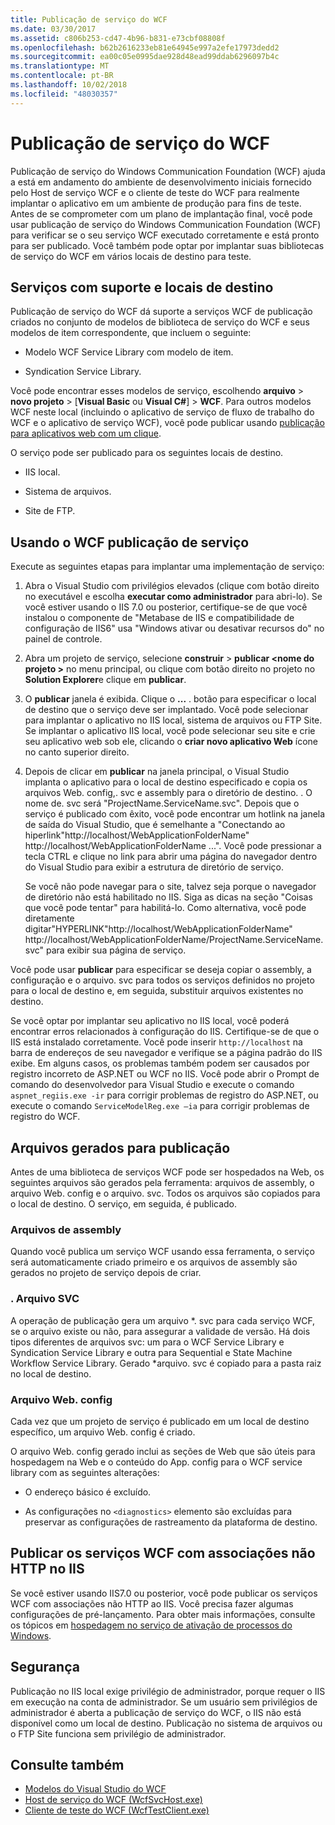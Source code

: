 ```yaml
---
title: Publicação de serviço do WCF
ms.date: 03/30/2017
ms.assetid: c806b253-cd47-4b96-b831-e73cbf08808f
ms.openlocfilehash: b62b2616233eb81e64945e997a2efe17973dedd2
ms.sourcegitcommit: ea00c05e0995dae928d48ead99ddab6296097b4c
ms.translationtype: MT
ms.contentlocale: pt-BR
ms.lasthandoff: 10/02/2018
ms.locfileid: "48030357"
---
```

# <a name="wcf-service-publishing"></a>Publicação de serviço do WCF

Publicação de serviço do Windows Communication Foundation (WCF) ajuda a está em andamento do ambiente de desenvolvimento iniciais fornecido pelo Host de serviço WCF e o cliente de teste do WCF para realmente implantar o aplicativo em um ambiente de produção para fins de teste. Antes de se comprometer com um plano de implantação final, você pode usar publicação de serviço do Windows Communication Foundation (WCF) para verificar se o seu serviço WCF executado corretamente e está pronto para ser publicado. Você também pode optar por implantar suas bibliotecas de serviço do WCF em vários locais de destino para teste.

## <a name="supported-services-and-target-locations"></a>Serviços com suporte e locais de destino

Publicação de serviço do WCF dá suporte a serviços WCF de publicação criados no conjunto de modelos de biblioteca de serviço do WCF e seus modelos de item correspondente, que incluem o seguinte:

-   Modelo WCF Service Library com modelo de item.

-   Syndication Service Library.

Você pode encontrar esses modelos de serviço, escolhendo **arquivo** > **novo projeto** > [**Visual Basic** ou **Visual C#**] > **WCF**. Para outros modelos WCF neste local (incluindo o aplicativo de serviço de fluxo de trabalho do WCF e o aplicativo de serviço WCF), você pode publicar usando [publicação para aplicativos web com um clique](https://msdn.microsoft.com/library/dd465337\(v=vs.110\).aspx).

O serviço pode ser publicado para os seguintes locais de destino.

-   IIS local.

-   Sistema de arquivos.

-   Site de FTP.

## <a name="using-wcf-service-publishing"></a>Usando o WCF publicação de serviço

Execute as seguintes etapas para implantar uma implementação de serviço:

1.  Abra o Visual Studio com privilégios elevados (clique com botão direito no executável e escolha **executar como administrador** para abri-lo).  Se você estiver usando o IIS 7.0 ou posterior, certifique-se de que você instalou o componente de "Metabase de IIS e compatibilidade de configuração de IIS6" usa "Windows ativar ou desativar recursos do" no painel de controle.

2.  Abra um projeto de serviço, selecione **construir** > **publicar \<nome do projeto >** no menu principal, ou clique com botão direito no projeto no **Solution Explorer**e clique em **publicar**.

3.  O **publicar** janela é exibida. Clique o **...** . botão para especificar o local de destino que o serviço deve ser implantado. Você pode selecionar para implantar o aplicativo no IIS local, sistema de arquivos ou FTP Site. Se implantar o aplicativo IIS local, você pode selecionar seu site e crie seu aplicativo web sob ele, clicando o **criar novo aplicativo Web** ícone no canto superior direito.

4.  Depois de clicar em **publicar** na janela principal, o Visual Studio implanta o aplicativo para o local de destino especificado e copia os arquivos Web. config,. svc e assembly para o diretório de destino. . O nome de. svc será "ProjectName.ServiceName.svc". Depois que o serviço é publicado com êxito, você pode encontrar um hotlink na janela de saída do Visual Studio, que é semelhante a "Conectando ao hiperlink"http://localhost/WebApplicationFolderName" http://localhost/WebApplicationFolderName ...". Você pode pressionar a tecla CTRL e clique no link para abrir uma página do navegador dentro do Visual Studio para exibir a estrutura de diretório de serviço.

     Se você não pode navegar para o site, talvez seja porque o navegador de diretório não está habilitado no IIS. Siga as dicas na seção "Coisas que você pode tentar" para habilitá-lo. Como alternativa, você pode diretamente digitar"HYPERLINK"http://localhost/WebApplicationFolderName" http://localhost/WebApplicationFolderName/ProjectName.ServiceName.svc" para exibir sua página de serviço.

Você pode usar **publicar** para especificar se deseja copiar o assembly, a configuração e o arquivo. svc para todos os serviços definidos no projeto para o local de destino e, em seguida, substituir arquivos existentes no destino.

Se você optar por implantar seu aplicativo no IIS local, você poderá encontrar erros relacionados à configuração do IIS. Certifique-se de que o IIS está instalado corretamente. Você pode inserir `http://localhost` na barra de endereços de seu navegador e verifique se a página padrão do IIS exibe. Em alguns casos, os problemas também podem ser causados por registro incorreto de ASP.NET ou WCF no IIS. Você pode abrir o Prompt de comando do desenvolvedor para Visual Studio e execute o comando `aspnet_regiis.exe -ir` para corrigir problemas de registro do ASP.NET, ou execute o comando `ServiceModelReg.exe –ia` para corrigir problemas de registro do WCF.

## <a name="files-generated-for-publishing"></a>Arquivos gerados para publicação
 Antes de uma biblioteca de serviços WCF pode ser hospedados na Web, os seguintes arquivos são gerados pela ferramenta: arquivos de assembly, o arquivo Web. config e o arquivo. svc. Todos os arquivos são copiados para o local de destino. O serviço, em seguida, é publicado.

### <a name="assembly-files"></a>Arquivos de assembly
 Quando você publica um serviço WCF usando essa ferramenta, o serviço será automaticamente criado primeiro e os arquivos de assembly são gerados no projeto de serviço depois de criar.

### <a name="svc-file"></a>. Arquivo SVC
 A operação de publicação gera um arquivo *. svc para cada serviço WCF, se o arquivo existe ou não, para assegurar a validade de versão. Há dois tipos diferentes de arquivos svc: um para o WCF Service Library e Syndication Service Library e outra para Sequential e State Machine Workflow Service Library. Gerado \*arquivo. svc é copiado para a pasta raiz no local de destino.

### <a name="webconfig-file"></a>Arquivo Web. config
 Cada vez que um projeto de serviço é publicado em um local de destino específico, um arquivo Web. config é criado.

 O arquivo Web. config gerado inclui as seções de Web que são úteis para hospedagem na Web e o conteúdo do App. config para o WCF service library com as seguintes alterações:

-   O endereço básico é excluído.

-   As configurações no `<diagnostics>` elemento são excluídas para preservar as configurações de rastreamento da plataforma de destino.

## <a name="publishing-wcf-services-with-non-http-bindings-to-iis"></a>Publicar os serviços WCF com associações não HTTP no IIS
 Se você estiver usando IIS7.0 ou posterior, você pode publicar os serviços WCF com associações não HTTP ao IIS. Você precisa fazer algumas configurações de pré-lançamento. Para obter mais informações, consulte os tópicos em [hospedagem no serviço de ativação de processos do Windows](../../../docs/framework/wcf/feature-details/hosting-in-windows-process-activation-service.md).

## <a name="security"></a>Segurança
 Publicação no IIS local exige privilégio de administrador, porque requer o IIS em execução na conta de administrador. Se um usuário sem privilégios de administrador é aberta a publicação de serviço do WCF, o IIS não está disponível como um local de destino. Publicação no sistema de arquivos ou o FTP Site funciona sem privilégio de administrador.

## <a name="see-also"></a>Consulte também

- [Modelos do Visual Studio do WCF](../../../docs/framework/wcf/wcf-vs-templates.md)
- [Host de serviço do WCF (WcfSvcHost.exe)](../../../docs/framework/wcf/wcf-service-host-wcfsvchost-exe.md)
- [Cliente de teste do WCF (WcfTestClient.exe)](../../../docs/framework/wcf/wcf-test-client-wcftestclient-exe.md)